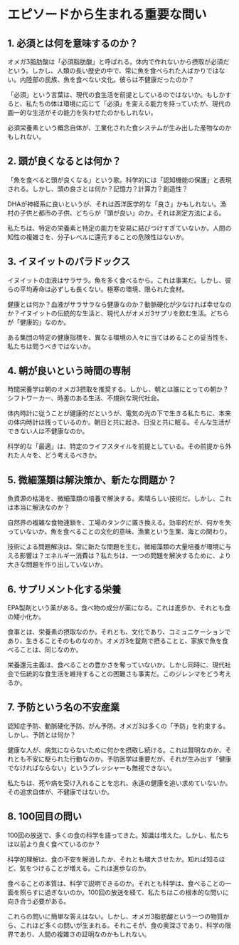 # エピソードから生まれる重要な問い

## 1. 必須とは何を意味するのか？

オメガ3脂肪酸は「必須脂肪酸」と呼ばれる。体内で作れないから摂取が必須だという。しかし、人類の長い歴史の中で、常に魚を食べられた人ばかりではない。内陸部の民族、魚を食べない文化。彼らは不健康だったのか？

「必須」という言葉は、現代の食生活を前提としているのではないか。もしかすると、私たちの体は環境に応じて「必須」を変える能力を持っていたが、現代の画一的な生活がその能力を失わせたのかもしれない。

必須栄養素という概念自体が、工業化された食システムが生み出した産物なのかもしれない。

## 2. 頭が良くなるとは何か？

「魚を食べると頭が良くなる」という歌。科学的には「認知機能の保護」と表現される。しかし、頭の良さとは何か？記憶力？計算力？創造性？

DHAが神経系に良いというが、それは西洋医学的な「良さ」かもしれない。漁村の子供と都市の子供、どちらが「頭が良い」のか。それは測定方法による。

私たちは、特定の栄養素と特定の能力を安易に結びつけすぎていないか。人間の知性の複雑さを、分子レベルに還元することの危険性はないか。

## 3. イヌイットのパラドックス

イヌイットの血液はサラサラ。魚を多く食べるから。これは事実だ。しかし、彼らの平均寿命は必ずしも長くない。極寒の環境、限られた食材。

健康とは何か？血液がサラサラなら健康なのか？動脈硬化が少なければ幸せなのか？イヌイットの伝統的な生活と、現代人がオメガ3サプリを飲む生活。どちらが「健康的」なのか。

ある集団の特定の健康指標を、異なる環境の人々に当てはめることの妥当性を、私たちは問うべきではないか。

## 4. 朝が良いという時間の専制

時間栄養学は朝のオメガ3摂取を推奨する。しかし、朝とは誰にとっての朝か？シフトワーカー、時差のある生活、不規則な現代社会。

体内時計に従うことが健康的だというが、電気の光の下で生きる私たちに、本来の体内時計は残っているのか。朝日と共に起き、日没と共に眠る。そんな生活ができない人は不健康なのか。

科学的な「最適」は、特定のライフスタイルを前提としている。その前提から外れた人々を、どう考えるべきか。

## 5. 微細藻類は解決策か、新たな問題か？

魚資源の枯渇を、微細藻類の培養で解決する。素晴らしい技術だ。しかし、これは本当に解決なのか？

自然界の複雑な食物連鎖を、工場のタンクに置き換える。効率的だが、何かを失っていないか。魚を食べることの文化的意味、漁業という生業、海との関わり。

技術による問題解決は、常に新たな問題を生む。微細藻類の大量培養が環境に与える影響は？エネルギー消費は？私たちは、一つの問題を解決するために、より大きな問題を作り出していないか。

## 6. サプリメント化する栄養

EPA製剤という薬がある。食べ物の成分が薬になる。これは進歩か、それとも食の矮小化か。

食事とは、栄養素の摂取なのか。それとも、文化であり、コミュニケーションであり、生きることそのものなのか。オメガ3を錠剤で摂ることと、家族で魚を食べることは、同じなのか。

栄養還元主義は、食べることの豊かさを奪っていないか。しかし同時に、現代社会で伝統的な食生活を維持することの困難さも事実だ。このジレンマをどう考えるか。

## 7. 予防という名の不安産業

認知症予防、動脈硬化予防、がん予防。オメガ3は多くの「予防」を約束する。しかし、予防とは何か？

健康な人が、病気にならないために何かを摂取し続ける。これは賢明なのか、それとも不安に駆られた行動なのか。予防医学は重要だが、それが生み出す「健康でなければならない」というプレッシャーも無視できない。

私たちは、死や病を受け入れることを忘れ、永遠の健康を追い求めていないか。その追求自体が、不健康ではないか。

## 8. 100回目の問い

100回の放送で、多くの食の科学を語ってきた。知識は増えた。しかし、私たちは以前より良く食べているのか？

科学的理解は、食の不安を解消したか、それとも増大させたか。知れば知るほど、気をつけることが増える。これは進歩なのか。

食べることの本質は、科学で説明できるのか。それとも科学は、食べることの一面を照らすに過ぎないのか。100回の放送を経て、私たちはこの根本的な問いに向き合う必要がある。

これらの問いに簡単な答えはない。しかし、オメガ3脂肪酸という一つの物質から、これほど多くの問いが生まれる。それこそが、食の奥深さであり、科学の限界であり、人間の複雑さの証明なのかもしれない。